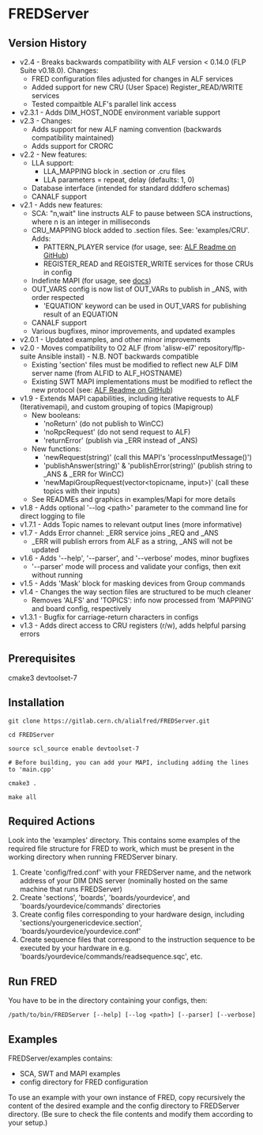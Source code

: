 # FREDServer

## Version History
* v2.4 - Breaks backwards compatibility with ALF version < 0.14.0 (FLP Suite v0.18.0). Changes:
  - FRED configuration files adjusted for changes in ALF services
  - Added support for new CRU (User Space) Register_READ/WRITE services
  - Tested compaitble ALF's parallel link access
* v2.3.1 - Adds DIM_HOST_NODE environment variable support
* v2.3 - Changes:
  - Adds support for new ALF naming convention (backwards compatibility maintained)
  - Adds support for CRORC
* v2.2 - New features:
  - LLA support:
    - LLA_MAPPING block in .section or .cru files
    - LLA parameters = repeat, delay (defaults: 1, 0)
  - Database interface (intended for standard dddfero schemas)
  - CANALF support
* v2.1 - Adds new features:
  - SCA: "n,wait" line instructs ALF to pause between SCA instructions, where n is an integer in milliseconds
  - CRU_MAPPING block added to .section files. See: 'examples/CRU'. Adds:
    - PATTERN_PLAYER service (for usage, see: [ALF Readme on GitHub](https://github.com/AliceO2Group/ALF#pattern_player))
    - REGISTER_READ and REGISTER_WRITE services for those CRUs in config
  - Indefinte MAPI (for usage, see [docs](https://espace.cern.ch/alicecontrols/ALICE%20DCS%20Wiki/ALFRED%20Wiki.aspx))
  - OUT_VARS config is now list of OUT_VARs to publish in _ANS, with order respected
    - 'EQUATION' keyword can be used in OUT_VARS for publishing result of an EQUATION
  - CANALF support
  - Various bugfixes, minor improvements, and updated examples
* v2.0.1 - Updated examples, and other minor improvements
* v2.0 - Moves compatibility to O2 ALF (from 'alisw-el7' repository/flp-suite Ansible install) - N.B. NOT backwards compatible
  - Existing 'section' files must be modified to reflect new ALF DIM server name (from ALFID to ALF_HOSTNAME)
  - Existing SWT MAPI implementations must be modified to reflect the new protocol (see: [ALF Readme on GitHub](https://github.com/AliceO2Group/ALF/blob/master/README.md))
* v1.9 - Extends MAPI capabilities, including iterative requests to ALF (Iterativemapi), and custom grouping of topics (Mapigroup)
  - New booleans: 
    - 'noReturn' (do not publish to WinCC)
    - 'noRpcRequest' (do not send request to ALF)
    - 'returnError' (publish via _ERR instead of _ANS)
  - New functions: 
    - 'newRequest(string)' (call this MAPI's 'processInputMessage()')
    - 'publishAnswer(string)' & 'publishError(string)' (publish string to _ANS & _ERR for WinCC)
    - 'newMapiGroupRequest(vector<topicname, input>)' (call these topics with their inputs)
  - See READMEs and graphics in examples/Mapi for more details
* v1.8 - Adds optional '--log \<path\>' parameter to the command line for direct logging to file
* v1.7.1 - Adds Topic names to relevant output lines (more informative)
* v1.7 - Adds Error channel: _ERR service joins _REQ and _ANS
  - _ERR will publish errors from ALF as a string, _ANS will not be updated
* v1.6 - Adds '--help', '--parser', and '--verbose' modes, minor bugfixes
  - '--parser' mode will process and validate your configs, then exit without running
* v1.5 - Adds 'Mask' block for masking devices from Group commands
* v1.4 - Changes the way section files are structured to be much cleaner
  - Removes 'ALFS' and 'TOPICS': info now processed from 'MAPPING' and board config, respectively
* v1.3.1 - Bugfix for carriage-return characters in configs
* v1.3 - Adds direct access to CRU registers (r/w), adds helpful parsing errors

## Prerequisites

cmake3 devtoolset-7

## Installation

```
git clone https://gitlab.cern.ch/alialfred/FREDServer.git

cd FREDServer

source scl_source enable devtoolset-7

# Before building, you can add your MAPI, including adding the lines to 'main.cpp'

cmake3 .

make all
```

## Required Actions

Look into the 'examples' directory. This contains some examples of the required file structure for FRED to work, which must be present in the working directory when running FREDServer binary.

1. Create 'config/fred.conf' with your FREDServer name, and the network address of your DIM DNS server (nominally hosted on the same machine that runs FREDServer)
2. Create 'sections', 'boards', 'boards/yourdevice', and 'boards/yourdevice/commands' directories
3. Create config files corresponding to your hardware design, including 'sections/yourgenericdevice.section', 'boards/yourdevice/yourdevice.conf'
4. Create sequence files that correspond to the instruction sequence to be executed by your hardware in e.g. 'boards/yourdevice/commands/readsequence.sqc', etc.

## Run FRED

You have to be in the directory containing your configs, then:
```
/path/to/bin/FREDServer [--help] [--log <path>] [--parser] [--verbose]
```
## Examples

FREDServer/examples contains:
*  SCA, SWT and MAPI examples
*  config directory for FRED configuration

To use an example with your own instance of FRED, copy recursively the content of the desired example and the 
config directory to FREDServer directory. (Be sure to check the file contents and modify them according to your setup.)
